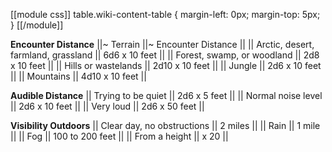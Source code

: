 [[module css]]
table.wiki-content-table { margin-left: 0px; margin-top: 5px; }
[[/module]]

**Encounter Distance**
||~ Terrain ||~ Encounter Distance ||
|| Arctic, desert, farmland, grassland || 6d6 x 10 feet ||
|| Forest, swamp, or woodland || 2d8 x 10 feet ||
|| Hills or wastelands || 2d10 x 10 feet ||
|| Jungle || 2d6 x 10 feet ||
|| Mountains || 4d10 x 10 feet ||

**Audible Distance**
|| Trying to be quiet || 2d6 x 5 feet ||
|| Normal noise level || 2d6 x 10 feet ||
|| Very loud || 2d6 x 50 feet ||

**Visibility Outdoors**
|| Clear day, no obstructions || 2 miles ||
|| Rain || 1 mile ||
|| Fog || 100 to 200 feet ||
|| From a height || x 20 ||